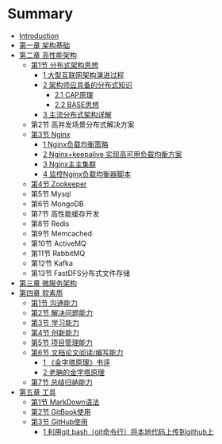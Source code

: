 # Summary

* [Introduction](README.md)
* [第一章 架构基础](./basis/README.md)
* [第二章 高性能架构](./highperformance/README.md)
    * [第1节 分布式架构思想](./highperformance/distributed/README.md)
        * [1 大型互联网架构演进过程](./highperformance/distributed/process/README.md)
        * [2 架构师应具备的分布式知识](./highperformance/distributed/knowledge/README.md)
            * [2.1 CAP原理](./highperformance/distributed/knowledge/CAP.md)
            * [2.2 BASE思想](./highperformance/distributed/knowledge/BASE.md)
        * [3 主流分布式架构详解](./highperformance/distributed/achitecture/README.md)
    * 第2节 高并发场景分布式解决方案
    * [第3节 Nginx](./highperformance/nginx/README.md)
        * [1 Nginx负载均衡策略](./highperformance/nginx/policy.md)
        * [2 Nginx+keepalive 实现高可用负载均衡方案](./highperformance/nginx/keepalive.md)
        * [3 Nginx主主集群](./highperformance/nginx/main-main.md)
        * [4 监控Nginx负载均衡器脚本](./highperformance/nginx/script.md)
    * [第4节 Zookeeper](./highperformance/zookeeper/README.md)
    * 第5节 Mysql
    * 第6节 MongoDB
    * 第7节 高性能缓存开发
    * 第8节 Redis
    * 第9节 Memcached
    * 第10节 ActiveMQ
    * 第11节 RabbitMQ
    * 第12节 Kafka
    * 第13节 FastDFS分布式文件存储
* [第三章 微服务架构](./microservices/README.md)
* [第四章 软素质](./softskills/README.md)
    * [第1节 沟通能力](./softskills/communication/README.md)
    * [第2节 解决问题能力](./softskills/solveproblem/README.md)
    * [第3节 学习能力](./softskills/learn/README.md)
    * [第4节 创新能力](./softskills/innovate/README.md)
    * [第5节 项目管理能力](./softskills/projectmanagement/README.md)
    * [第6节 文档论文阅读/编写能力](./softskills/document/README.md)
        * [1 《金字塔原理》书评](./softskills/document/PyramidPrinciple.md)
        * [2 老聃的金字塔原理](./softskills/document/FengTang.md)
    * [第7节 总结归纳能力](./softskills/summary/README.md)
* [第五章 工具](./tools/README.md)
    * [第1节 MarkDown语法](./tools/markdown/README.md)
    * [第2节 GitBook使用](./tools/gitbook/README.md)
    * [第3节 GitHub使用](./tools/github/README.md)
      * [1 利用git bash（git命令行）将本地代码上传到github上](./tools/github/gitBash.md)

